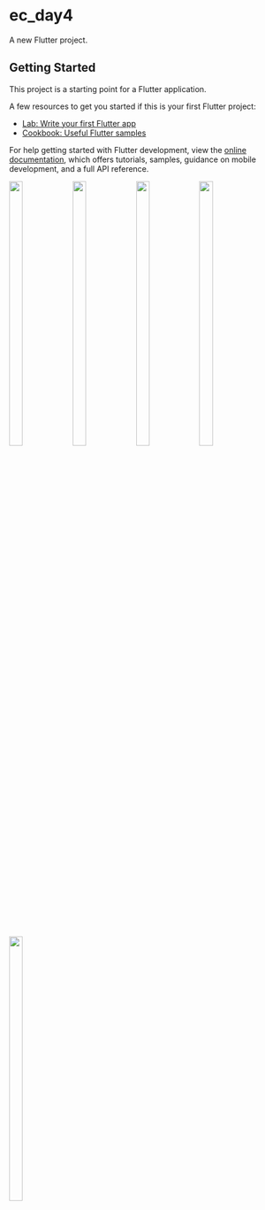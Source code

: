 # ec_day4

A new Flutter project.

## Getting Started

This project is a starting point for a Flutter application.

A few resources to get you started if this is your first Flutter project:

- [Lab: Write your first Flutter app](https://docs.flutter.dev/get-started/codelab)
- [Cookbook: Useful Flutter samples](https://docs.flutter.dev/cookbook)

For help getting started with Flutter development, view the
[online documentation](https://docs.flutter.dev/), which offers tutorials,
samples, guidance on mobile development, and a full API reference.
<p>
  <img src = "https://github.com/Aayush014/ec_day4/assets/133498952/c5b2b197-3180-41b8-959c-122b2edd7929" width=22% height=35%>
  <img src = "https://github.com/Aayush014/ec_day4/assets/133498952/b2be273b-2c48-420b-8de0-2ffb67c455bb" width=22% height=35%>
  <img src = "https://github.com/Aayush014/ec_day4/assets/133498952/1210f114-281f-4e38-8ef0-71b9321cb7f0" width=22% height=35%>
  <img src = "https://github.com/Aayush014/ec_day4/assets/133498952/50f64694-1b99-4348-9775-126271cc8343" width=22% height=35%>
  <img src = "https://github.com/Aayush014/ec_day4/assets/133498952/996c0a30-1007-4947-ada7-83092f2a6d21" width=22% height=35%>
</p>
